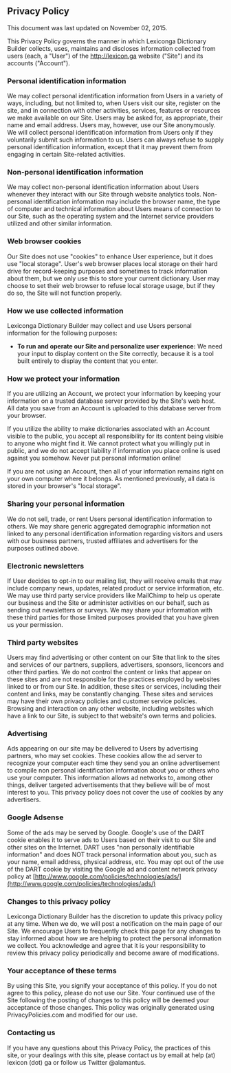 ## Privacy Policy

This document was last updated on November 02, 2015.

This Privacy Policy governs the manner in which Lexiconga Dictionary Builder collects, uses, maintains and discloses information collected from users (each, a "User") of the http://lexicon.ga website ("Site") and its accounts ("Account").

### Personal identification information
We may collect personal identification information from Users in a variety of ways, including, but not limited to, when Users visit our site, register on the site, and in connection with other activities, services, features or resources we make available on our Site. Users may be asked for, as appropriate, their name and email address. Users may, however, use our Site anonymously. We will collect personal identification information from Users only if they voluntarily submit such information to us. Users can always refuse to supply personal identification information, except that it may prevent them from engaging in certain Site-related activities.

### Non-personal identification information
We may collect non-personal identification information about Users whenever they interact with our Site through website analytics tools. Non-personal identification information may include the browser name, the type of computer and technical information about Users means of connection to our Site, such as the operating system and the Internet service providers utilized and other similar information.

### Web browser cookies
Our Site does not use "cookies" to enhance User experience, but it does use "local storage". User's web browser places local storage on their hard drive for record-keeping purposes and sometimes to track information about them, but we only use this to store your current dictionary. User may choose to set their web browser to refuse local storage usage, but if they do so, the Site will not function properly.

### How we use collected information
Lexiconga Dictionary Builder may collect and use Users personal information for the following purposes:  
- **To run and operate our Site and personalize user experience:** We need your input to display content on the Site correctly, because it is a tool built entirely to display the content that you enter.

### How we protect your information
If you are utilizing an Account, we protect your information by keeping your information on a trusted database server provided by the Site's web host. All data you save from an Account is uploaded to this database server from your browser.

If you utilize the ability to make dictionaries associated with an Account visible to the public, you accept all responsibility for its content being visible to anyone who might find it. We cannot protect what you willingly put in public, and we do not accept liability if information you place online is used against you somehow. Never put personal information online!

If you are not using an Account, then all of your information remains right on your own computer where it belongs. As mentioned previously, all data is stored in your browser's "local storage".

### Sharing your personal information
We do not sell, trade, or rent Users personal identification information to others. We may share generic aggregated demographic information not linked to any personal identification information regarding visitors and users with our business partners, trusted affiliates and advertisers for the purposes outlined above.

### Electronic newsletters
If User decides to opt-in to our mailing list, they will receive emails that may include company news, updates, related product or service information, etc. We may use third party service providers like MailChimp to help us operate our business and the Site or administer activities on our behalf, such as sending out newsletters or surveys. We may share your information with these third parties for those limited purposes provided that you have given us your permission.

### Third party websites
Users may find advertising or other content on our Site that link to the sites and services of our partners, suppliers, advertisers, sponsors, licencors and other third parties. We do not control the content or links that appear on these sites and are not responsible for the practices employed by websites linked to or from our Site. In addition, these sites or services, including their content and links, may be constantly changing. These sites and services may have their own privacy policies and customer service policies. Browsing and interaction on any other website, including websites which have a link to our Site, is subject to that website's own terms and policies.

### Advertising
Ads appearing on our site may be delivered to Users by advertising partners, who may set cookies. These cookies allow the ad server to recognize your computer each time they send you an online advertisement to compile non personal identification information about you or others who use your computer. This information allows ad networks to, among other things, deliver targeted advertisements that they believe will be of most interest to you. This privacy policy does not cover the use of cookies by any advertisers.

### Google Adsense
Some of the ads may be served by Google. Google's use of the DART cookie enables it to serve ads to Users based on their visit to our Site and other sites on the Internet. DART uses "non personally identifiable information" and does NOT track personal information about you, such as your name, email address, physical address, etc. You may opt out of the use of the DART cookie by visiting the Google ad and content network privacy policy at [http://www.google.com/policies/technologies/ads/](http://www.google.com/policies/technologies/ads/)

### Changes to this privacy policy
Lexiconga Dictionary Builder has the discretion to update this privacy policy at any time. When we do, we will post a notification on the main page of our Site. We encourage Users to frequently check this page for any changes to stay informed about how we are helping to protect the personal information we collect. You acknowledge and agree that it is your responsibility to review this privacy policy periodically and become aware of modifications.

### Your acceptance of these terms
By using this Site, you signify your acceptance of this policy. If you do not agree to this policy, please do not use our Site. Your continued use of the Site following the posting of changes to this policy will be deemed your acceptance of those changes. This policy was originally generated using PrivacyPolicies.com and modified for our use.

### Contacting us
If you have any questions about this Privacy Policy, the practices of this site, or your dealings with this site, please contact us by email at help (at) lexicon (dot) ga or follow us Twitter @alamantus.
